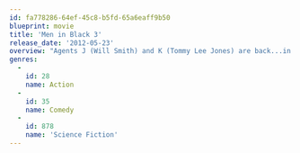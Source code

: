 ```yaml
---
id: fa778286-64ef-45c8-b5fd-65a6eaff9b50
blueprint: movie
title: 'Men in Black 3'
release_date: '2012-05-23'
overview: "Agents J (Will Smith) and K (Tommy Lee Jones) are back...in time. J has seen some inexplicable things in his 15 years with the Men in Black, but nothing, not even aliens, perplexes him as much as his wry, reticent partner. But when K's life and the fate of the planet are put at stake, Agent J will have to travel back in time to put things right. J discovers that there are secrets to the universe that K never told him - secrets that will reveal themselves as he teams up with the young Agent K (Josh Brolin) to save his partner, the agency, and the future of humankind."
genres:
  -
    id: 28
    name: Action
  -
    id: 35
    name: Comedy
  -
    id: 878
    name: 'Science Fiction'
---
```

